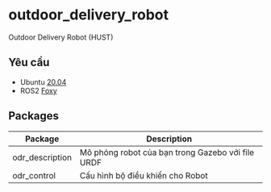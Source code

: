 # outdoor_delivery_robot

Outdoor Delivery Robot (HUST)
## Yêu cầu
- Ubuntu [20.04](https://releases.ubuntu.com/focal/)
- ROS2 [Foxy](https://docs.ros.org/en/foxy/Installation.html)

## Packages
|Package|Description  |
|--|--|
|odr_description|Mô phỏng robot của bạn trong Gazebo với file URDF|
|odr_control|Cấu hình bộ điều khiển cho Robot|
